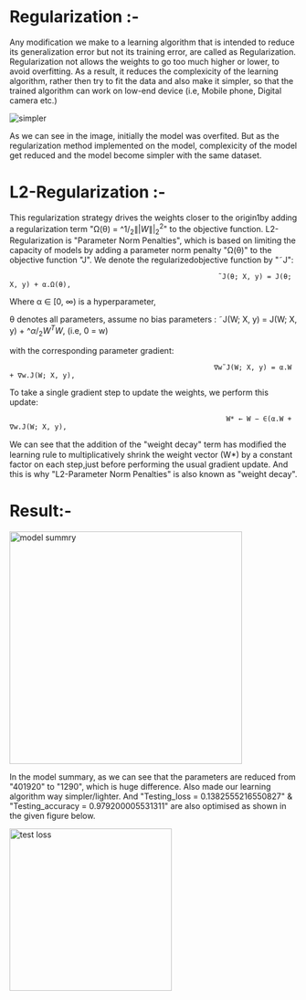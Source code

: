 # Regularization :-
  Any modification we make to a learning algorithm that is intended to reduce its generalization error but not its training error, are called as Regularization. Regularization not allows the weights to go too much higher or lower, to avoid overfitting. As a result, it reduces the complexicity of the learning algorithm, rather then try to fit the  data and also make it simpler, so that the trained algorithm can work on low-end device (i.e, Mobile phone, Digital camera etc.)

![simpler](https://user-images.githubusercontent.com/68110323/212059129-d5b31442-1945-4fd9-8386-8210b22cd61b.png)

As we can see in the image, initially the model was overfited. But as the regularization method implemented on the model, complexicity of the model get reduced and the model become simpler with the same dataset.

# L2-Regularization :- 
 This regularization strategy drives the weights closer to the origin1by adding a regularization term "Ω(θ) = $\^1/_2\||W\||_2^2$" to the objective function. L2-Regularization is "Parameter Norm Penalties", which is based on limiting the capacity of models by adding a parameter norm penalty "Ω(θ)" to the objective function "J". We denote the regularizedobjective function by "˜J":
 
                                                       ˜J(θ; X, y) = J(θ; X, y) + α.Ω(θ),
                                                       
Where α ∈ [0, ∞) is a hyperparameter, 

θ denotes all parameters, assume no bias parameters : ˜J(W; X, y) =  J(W; X, y) + $\^α/_2W^TW$,     (i.e, 0 = w)

with the corresponding parameter gradient:               

                                                      ∇w˜J(W; X, y) = α.W + ∇w.J(W; X, y),

To take a single gradient step to update the weights, we perform this update:   

                                                         W* ← W − ∈(α.W + ∇w.J(W; X, y),
                                                         
We can see that the addition of the "weight decay" term has modiﬁed the learning rule to multiplicatively shrink the weight vector (W*) by a constant factor on each step,just before performing the usual gradient update. And this is why "L2-Parameter Norm Penalties" is also known as "weight decay".

# Result:- 

<img width="407" alt="model summry" src="https://user-images.githubusercontent.com/68110323/212091478-00ccc017-1f63-4c5f-a629-fe1b6e881507.png">

In the model summary, as we can see that the parameters are reduced from "401920" to "1290", which is huge difference. Also made our learning algorithm way simpler/lighter. And "Testing_loss = 0.1382555216550827" & "Testing_accuracy = 0.979200005531311" are also optimised  as shown in the given figure below.

<img width="284" alt="test loss" src="https://user-images.githubusercontent.com/68110323/212093971-8e9dc1fd-9aff-4b49-a8ae-38243230b0df.png">

                                                       
                                                       




                                                        
